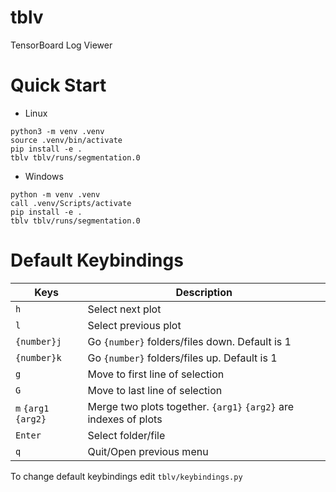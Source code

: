 # tblv
TensorBoard Log Viewer

# Quick Start

- Linux
```
python3 -m venv .venv
source .venv/bin/activate
pip install -e .
tblv tblv/runs/segmentation.0
```
- Windows
```
python -m venv .venv
call .venv/Scripts/activate
pip install -e .
tblv tblv/runs/segmentation.0
```
# Default Keybindings
| Keys                          | Description                                                               |
| --------------                | ------------                                                              | 
| `h`                           | Select next plot                                                          |
| `l`                           | Select previous plot                                                      |
| `{number}j`                   | Go `{number}` folders/files down. Default is 1                            |
| `{number}k`                   | Go `{number}` folders/files up. Default is 1                              |
| `g`                           | Move to first line of selection                                           |
| `G`                           | Move to last line of selection                                            |
| `m`  `{arg1` `{arg2}`         | Merge two plots together. `{arg1}` `{arg2}` are indexes of plots          |
| `Enter`                       | Select folder/file                                                        |
| `q`                           | Quit/Open previous menu                                                   |

To change default keybindings edit ```tblv/keybindings.py```
